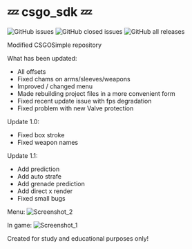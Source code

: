 # 💤 csgo_sdk 💤

![GitHub issues](https://img.shields.io/github/issues/xsslize/csgo_sdk)
![GitHub closed issues](https://img.shields.io/github/issues-closed/xsslize/csgo_sdk)
![GitHub all releases](https://img.shields.io/github/downloads/xsslize/csgo_sdk/total)

Modified CSGOSimple repository

What has been updated:
- All offsets
- Fixed chams on arms/sleeves/weapons
- Improved / changed menu
- Made rebuilding project files in a more convenient form
- Fixed recent update issue with fps degradation
- Fixed problem with new Valve protection

Update 1.0:
- Fixed box stroke
- Fixed weapon names

Update 1.1:
- Add prediction
- Add auto strafe
- Add grenade prediction
- Add direct x render
- Fixed small bugs

Menu:
![Screenshot_2](https://user-images.githubusercontent.com/37377502/155980867-c1023e69-144e-4e0a-a370-5ca54c2c05a4.png)

In game:
![Screenshot_1](https://user-images.githubusercontent.com/37377502/155980915-8b600c91-44b8-4a16-8a31-85ead4e4fe83.png)

Created for study and educational purposes only!
